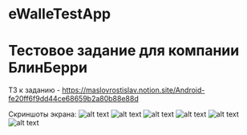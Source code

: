 # eWalleTestApp
# Тестовое задание для компании БлинБерри 
ТЗ к заданию - https://maslovrostislav.notion.site/Android-fe20ff6f9dd44ce68659b2a80b88e88d  

Скриншоты экрана: ![alt text](https://github.com/golevArtemOhta/eWalleTestApp/blob/master/Screenshot_day_main.jpg)
![alt text](https://github.com/golevArtemOhta/eWalleTestApp/blob/master/Screenshot_day_home.jpg)
![alt text](https://github.com/golevArtemOhta/eWalleTestApp/blob/master/Screenshot_day_nav.jpg)
![alt text](https://github.com/golevArtemOhta/eWalleTestApp/blob/master/Screenshot_night_main.png)
![alt text](https://github.com/golevArtemOhta/eWalleTestApp/blob/master/Screenshot_night_home.png)
![alt text](https://github.com/golevArtemOhta/eWalleTestApp/blob/master/Screenshot_night_nav.png)

